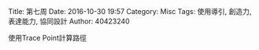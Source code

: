 Title: 第七周
Date: 2016-10-30 19:57
Category: Misc
Tags: 使用導引, 創造力, 表達能力, 協同設計
Author: 40423240

<p>使用Trace Point計算路徑<p>


